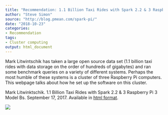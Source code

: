 ```yaml
---
title: "Recommendation: 1.1 Billion Taxi Rides with Spark 2.2 & 3 Raspberry Pi 3 Model Bs"
author: "Steve Simon"
source: "http://blog.pmean.com/spark-pi/"
date: "2018-10-23"
categories:
- Recommendation
tags:
- Cluster computing
output: html_document
---
```


Mark Litwintschik has taken a large open source data set (1.1 billion
taxi rides with data storage on the order of hundreds of gigabytes) and
ran some benchmark queries on a variety of different systems. Perhaps
the most humble of these systems is a cluster of three Raspberry Pi
computers. This webpage talks about how he set up the software on this
cluster.

<!---More--->

Mark Litwinktschik. 1.1 Billion Taxi Rides with Spark 2.2 & 3 Raspberry
Pi 3 Model Bs. September 17, 2017. Available in [html
format](http://tech.marksblogg.com/billion-nyc-taxi-rides-spark-raspberry-pi.html).

![](http://www.pmean.com/images/images/18/spark-pi01.png)




